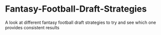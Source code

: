 # Fantasy-Football-Draft-Strategies
A look at different fantasy football draft strategies to try and see which one provides consistent results
